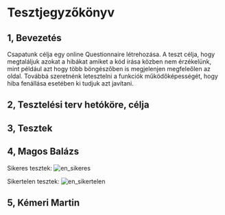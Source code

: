 # Tesztjegyzőkönyv

## 1, Bevezetés

Csapatunk célja egy online Questionnaire létrehozása. A teszt célja, hogy megtaláljuk azokat a hibákat amiket a kód írása közben nem érzékelünk, mint például azt hogy több böngészőben is megjelenjen megfeleőlen az oldal. Továbbá szeretnénk letesztelni a funkciók működőképességét, hogy hiba fenállása esetében ki tudjuk azt javítani. 

## 2, Tesztelési terv hetóköre, célja

## 3, Tesztek

## 4, Magos Balázs

Sikeres tesztek:
![en_sikeres](https://user-images.githubusercontent.com/113610878/204661371-21a328f8-fae7-4436-917a-e712bbe2ada1.png)


Sikertelen tesztek:
![en_sikertelen](https://user-images.githubusercontent.com/113610878/204661413-ce8d6f55-a9a9-425f-8a7e-bd1b32f8fd2a.png)


## 5, Kémeri Martin
